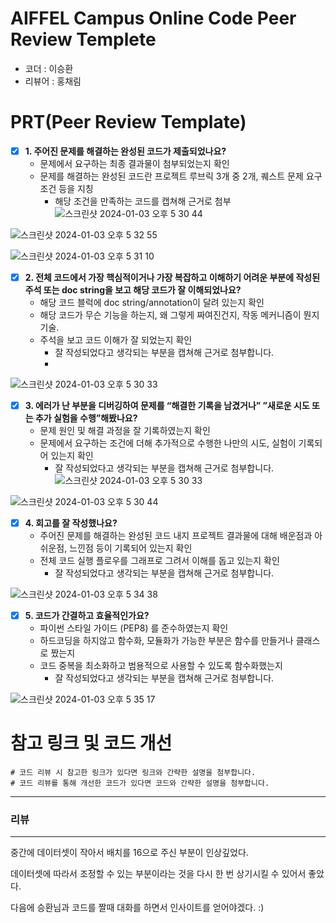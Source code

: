 # AIFFEL Campus Online Code Peer Review Templete
- 코더 : 이승환
- 리뷰어 : 홍채림


# PRT(Peer Review Template)
- [x]  **1. 주어진 문제를 해결하는 완성된 코드가 제출되었나요?**
    - 문제에서 요구하는 최종 결과물이 첨부되었는지 확인
    - 문제를 해결하는 완성된 코드란 프로젝트 루브릭 3개 중 2개, 
    퀘스트 문제 요구조건 등을 지칭
        - 해당 조건을 만족하는 코드를 캡쳐해 근거로 첨부
![스크린샷 2024-01-03 오후 5 30 44](https://github.com/leeseunghwan0409/AIFFEL_Online_Quest/assets/149548944/5d4e8225-2cf2-4459-80fa-6d98879eab94)

![스크린샷 2024-01-03 오후 5 32 55](https://github.com/leeseunghwan0409/AIFFEL_Online_Quest/assets/149548944/2645fadf-3e88-462f-945e-63ec92c9f8b7)

![스크린샷 2024-01-03 오후 5 31 10](https://github.com/leeseunghwan0409/AIFFEL_Online_Quest/assets/149548944/627d012c-6490-43ca-a7d9-bb7d813129b6)

    
- [x]  **2. 전체 코드에서 가장 핵심적이거나 가장 복잡하고 이해하기 어려운 부분에 작성된 
주석 또는 doc string을 보고 해당 코드가 잘 이해되었나요?**
    - 해당 코드 블럭에 doc string/annotation이 달려 있는지 확인
    - 해당 코드가 무슨 기능을 하는지, 왜 그렇게 짜여진건지, 작동 메커니즘이 뭔지 기술.
    - 주석을 보고 코드 이해가 잘 되었는지 확인
        - 잘 작성되었다고 생각되는 부분을 캡쳐해 근거로 첨부합니다.
        - 
![스크린샷 2024-01-03 오후 5 30 33](https://github.com/leeseunghwan0409/AIFFEL_Online_Quest/assets/149548944/36bcc810-cb0c-4c35-9282-ca72fbf225ed)

        
- [x]  **3. 에러가 난 부분을 디버깅하여 문제를 “해결한 기록을 남겼거나” 
”새로운 시도 또는 추가 실험을 수행”해봤나요?**
    - 문제 원인 및 해결 과정을 잘 기록하였는지 확인
    - 문제에서 요구하는 조건에 더해 추가적으로 수행한 나만의 시도, 
    실험이 기록되어 있는지 확인
        - 잘 작성되었다고 생각되는 부분을 캡쳐해 근거로 첨부합니다.
![스크린샷 2024-01-03 오후 5 30 33](https://github.com/leeseunghwan0409/AIFFEL_Online_Quest/assets/149548944/9318968f-d1fb-447c-9cdd-72002c9aa51b)
     
![스크린샷 2024-01-03 오후 5 30 44](https://github.com/leeseunghwan0409/AIFFEL_Online_Quest/assets/149548944/d7e2777d-44f4-47b1-8ec4-029e91b9dfab)

        
- [x]  **4. 회고를 잘 작성했나요?**
    - 주어진 문제를 해결하는 완성된 코드 내지 프로젝트 결과물에 대해
    배운점과 아쉬운점, 느낀점 등이 기록되어 있는지 확인
    - 전체 코드 실행 플로우를 그래프로 그려서 이해를 돕고 있는지 확인
        - 잘 작성되었다고 생각되는 부분을 캡쳐해 근거로 첨부합니다.

![스크린샷 2024-01-03 오후 5 34 38](https://github.com/leeseunghwan0409/AIFFEL_Online_Quest/assets/149548944/201a3aac-a592-4c4e-a2b9-b19cb4b0e0ab)
 
- [x]  **5. 코드가 간결하고 효율적인가요?**
    - 파이썬 스타일 가이드 (PEP8) 를 준수하였는지 확인
    - 하드코딩을 하지않고 함수화, 모듈화가 가능한 부분은 함수를 만들거나 클래스로 짰는지
    - 코드 중복을 최소화하고 범용적으로 사용할 수 있도록 함수화했는지
        - 잘 작성되었다고 생각되는 부분을 캡쳐해 근거로 첨부합니다.

![스크린샷 2024-01-03 오후 5 35 17](https://github.com/leeseunghwan0409/AIFFEL_Online_Quest/assets/149548944/d0e4e641-531d-48a5-941d-9adcb1ac2548)


# 참고 링크 및 코드 개선
```
# 코드 리뷰 시 참고한 링크가 있다면 링크와 간략한 설명을 첨부합니다.
# 코드 리뷰를 통해 개선한 코드가 있다면 코드와 간략한 설명을 첨부합니다.
```

---

### 리뷰

---

중간에 데이터셋이 작아서 배치를 16으로 주신 부분이 인상깊었다. 

데이터셋에 따라서 조정할 수 있는 부분이라는 것을 다시 한 번 상기시킬 수 있어서 좋았다. 

다음에 승환님과 코드를 짤때 대화를 하면서 인사이트를 얻어야겠다. :)

